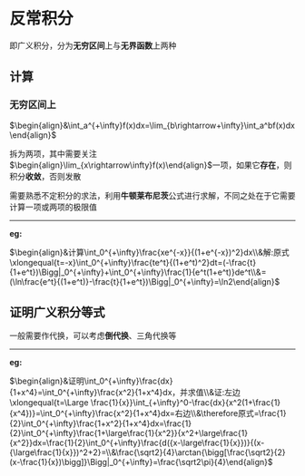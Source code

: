 # 反常积分

即广义积分，分为**无穷区间**上与**无界函数**上两种

## 计算

### 无穷区间上

$\begin{align}&\int_a^{+\infty}f(x)dx=\lim_{b\rightarrow+\infty}\int_a^bf(x)dx\end{align}$

拆为两项，其中需要关注$\begin{align}\lim_{x\rightarrow\infty}f(x)\end{align}$一项，如果它**存在**，则积分**收敛**，否则发散

需要熟悉不定积分的求法，利用**牛顿莱布尼茨**公式进行求解，不同之处在于它需要计算一项或两项的极限值

---

**eg:**

$\begin{align}&计算\int_0^{+\infty}\frac{xe^{-x}}{(1+e^{-x})^2}dx\\&解:原式\xlongequal{t=-x}\int_0^{+\infty}\frac{te^t}{(1+e^t)^2}dt=(-\frac{t}{1+e^t})\Bigg|_0^{+\infty}+\int_0^{+\infty}\frac{1}{e^t(1+e^t)}de^t\\&=(\ln\frac{e^t}{(1+e^t)}-\frac{t}{1+e^t})\Bigg|_0^{+\infty}=\ln2\end{align}$

## 证明广义积分等式

一般需要作代换，可以考虑**倒代换**、三角代换等

---

**eg:**

$\begin{align}&证明\int_0^{+\infty}\frac{dx}{1+x^4}=\int_0^{+\infty}\frac{x^2}{1+x^4}dx，并求值\\&证:左边\xlongequal{t=\Large \frac{1}{x}}\int_{+\infty}^0-\frac{dx}{x^2(1+\frac{1}{x^4})}=\int_0^{+\infty}\frac{x^2}{1+x^4}dx=右边\\&\therefore原式=\frac{1}{2}\int_0^{+\infty}\frac{1+x^2}{1+x^4}dx=\frac{1}{2}\int_0^{+\infty}\frac{1+\large\frac{1}{x^2}}{x^2+\large\frac{1}{x^2}}dx=\frac{1}{2}\int_0^{+\infty}\frac{d({x-\large\frac{1}{x}})}{(x-{\large\frac{1}{x}})^2+2}=\\&\frac{\sqrt2}{4}\arctan{\bigg[\frac{\sqrt2}{2}(x-\frac{1}{x})\bigg]}\Bigg|_0^{+\infty}=\frac{\sqrt2\pi}{4}\end{align}$


